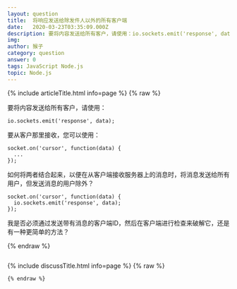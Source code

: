 ```yaml
---
layout: question
title:  将响应发送给除发件人以外的所有客户端
date:   2020-03-23T03:35:09.000Z
description: 要将内容发送给所有客户，请使用：io.sockets.emit('response', data);要从客户那里接收，您可以使用：socke...
img: 
author: 猴子
category: question
answer: 0
tags: JavaScript Node.js
topic: Node.js
---
```

<div class="article-root">
  <div class="article">
    {% include articleTitle.html info=page %}
    {% raw %}
    <div class="article-content"><p><font style="vertical-align: inherit;"><font style="vertical-align: inherit;">要将内容发送给所有客户，请使用：</font></font></p>

<pre><code>io.sockets.emit('response', data);
</code></pre>

<p><font style="vertical-align: inherit;"><font style="vertical-align: inherit;">要从客户那里接收，您可以使用：</font></font></p>

<pre><code>socket.on('cursor', function(data) {<font></font>
  ...<font></font>
});<font></font>
</code></pre>

<p><font style="vertical-align: inherit;"><font style="vertical-align: inherit;">如何将两者结合起来，以便在从客户端接收服务器上的消息时，将消息发送给所有用户，但发送消息的用户除外？</font></font></p>

<pre><code>socket.on('cursor', function(data) {<font></font>
  io.sockets.emit('response', data);<font></font>
});<font></font>
</code></pre>

<p><font style="vertical-align: inherit;"><font style="vertical-align: inherit;">我是否必须通过发送带有消息的客户端ID，然后在客户端进行检查来破解它，还是有一种更简单的方法？</font></font></p></div>
    {% endraw %}
  </div>
  <p style="height: 0;width:0;overflow: hidden;"> 第2738篇《将响应发送给除发件人以外的所有客户端》来自Winter(https://github.com/aiyld/aiyld.github.io)的站点</p>
  <div class="discuss-wrapper">
    {% include discussTitle.html info=page %}
    {% raw %}
    
    {% endraw %}
  </div>
<div>
